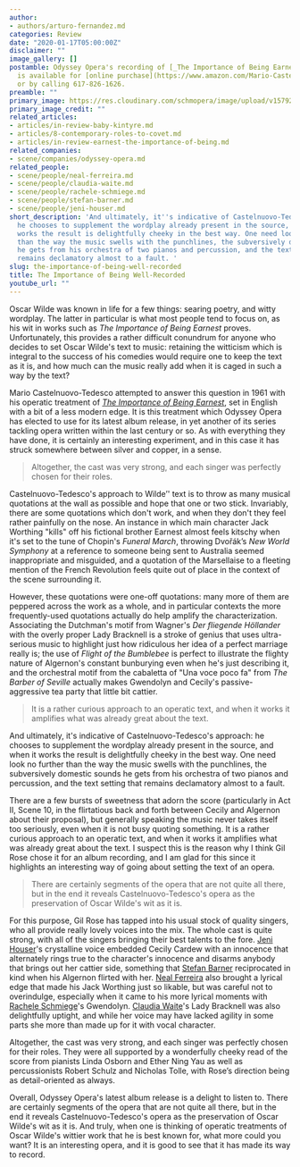 ```yaml
---
author:
- authors/arturo-fernandez.md
categories: Review
date: "2020-01-17T05:00:00Z"
disclaimer: ""
image_gallery: []
postamble: Odyssey Opera's recording of [_The Importance of Being Earnest_](https://www.odysseyopera.org/recordings/)
  is available for [online purchase](https://www.amazon.com/Mario-Castelnuovo-Tedesco-Importance-Being-Earnest/dp/B0833WXCHH),
  or by calling 617-826-1626.
preamble: ""
primary_image: https://res.cloudinary.com/schmopera/image/upload/v1579204273/media/2020/01/OdysseyOpera-AlbumCover_ly1rps.png
primary_image_credit: ""
related_articles:
- articles/in-review-baby-kintyre.md
- articles/8-contemporary-roles-to-covet.md
- articles/in-review-earnest-the-importance-of-being.md
related_companies:
- scene/companies/odyssey-opera.md
related_people:
- scene/people/neal-ferreira.md
- scene/people/claudia-waite.md
- scene/people/rachele-schmiege.md
- scene/people/stefan-barner.md
- scene/people/jeni-houser.md
short_description: 'And ultimately, it''s indicative of Castelnuovo-Tedesco''s approach:
  he chooses to supplement the wordplay already present in the source, and when it
  works the result is delightfully cheeky in the best way. One need look no further
  than the way the music swells with the punchlines, the subversively domestic sounds
  he gets from his orchestra of two pianos and percussion, and the text setting that
  remains declamatory almost to a fault. '
slug: the-importance-of-being-well-recorded
title: The Importance of Being Well-Recorded
youtube_url: ""
---
```

Oscar Wilde was known in life for a few things: searing poetry, and witty wordplay. The latter in particular is what most people tend to focus on, as his wit in works such as _The Importance of Being Earnest_ proves. Unfortunately, this provides a rather difficult conundrum for anyone who decides to set Oscar Wilde's text to music: retaining the witticism which is integral to the success of his comedies would require one to keep the text as it is, and how much can the music really add when it is caged in such a way by the text?

Mario Castelnuovo-Tedesco attempted to answer this question in 1961 with his operatic treatment of [_The Importance of Being Earnest_](https://www.odysseyopera.org/recordings/), set in English with a bit of a less modern edge. It is this treatment which Odyssey Opera has elected to use for its latest album release, in yet another of its series tackling opera written within the last century or so. As with everything they have done, it is certainly an interesting experiment, and in this case it has struck somewhere between silver and copper, in a sense.

> Altogether, the cast was very strong, and each singer was perfectly chosen for their roles.

Castelnuovo-Tedesco's approach to Wilde’' text is to throw as many musical quotations at the wall as possible and hope that one or two stick. Invariably, there are some quotations which don't work, and when they don't they feel rather painfully on the nose. An instance in which main character Jack Worthing "kills" off his fictional brother Earnest almost feels kitschy when it's set to the tune of Chopin's _Funeral March_, throwing Dvořák’s _New World Symphony_ at a reference to someone being sent to Australia seemed inappropriate and misguided, and a quotation of the Marsellaise to a fleeting mention of the French Revolution feels quite out of place in the context of the scene surrounding it.

However, these quotations were one-off quotations: many more of them are peppered across the work as a whole, and in particular contexts the more frequently-used quotations actually do help amplify the characterization. Associating the Dutchman's motif from Wagner's _Der fliegende Höllander_ with the overly proper Lady Bracknell is a stroke of genius that uses ultra-serious music to highlight just how ridiculous her idea of a perfect marriage really is; the use of _Flight of the Bumblebee_ is perfect to illustrate the flighty nature of Algernon's constant bunburying even when he's just describing it, and the orchestral motif from the cabaletta of "Una voce poco fa" from _The Barber of Seville_ actually makes Gwendolyn and Cecily's passive-aggressive tea party that little bit cattier.

> It is a rather curious approach to an operatic text, and when it works it amplifies what was already great about the text.

And ultimately, it's indicative of Castelnuovo-Tedesco's approach: he chooses to supplement the wordplay already present in the source, and when it works the result is delightfully cheeky in the best way. One need look no further than the way the music swells with the punchlines, the subversively domestic sounds he gets from his orchestra of two pianos and percussion, and the text setting that remains declamatory almost to a fault.

There are a few bursts of sweetness that adorn the score (particularly in Act II, Scene 10, in the flirtatious back and forth between Cecily and Algernon about their proposal), but generally speaking the music never takes itself too seriously, even when it is not busy quoting something. It is a rather curious approach to an operatic text, and when it works it amplifies what was already great about the text. I suspect this is the reason why I think Gil Rose chose it for an album recording, and I am glad for this since it highlights an interesting way of going about setting the text of an opera.

> There are certainly segments of the opera that are not quite all there, but in the end it reveals Castelnuovo-Tedesco's opera as the preservation of Oscar Wilde's wit as it is.

For this purpose, Gil Rose has tapped into his usual stock of quality singers, who all provide really lovely voices into the mix. The whole cast is quite strong, with all of the singers bringing their best talents to the fore. [Jeni Houser](/scene/people/jeni-houser/)'s crystalline voice embedded Cecily Cardew with an innocence that alternately rings true to the character's innocence and disarms anybody that brings out her cattier side, something that [Stefan Barner](/scene/people/stefan-barner/) reciprocated in kind when his Algernon flirted with her. [Neal Ferreira](/scene/people/neal-ferreira/) also brought a lyrical edge that made his Jack Worthing just so likable, but was careful not to overindulge, especially when it came to his more lyrical moments with [Rachele Schmiege](/scene/people/rachele-schmiege/)'s Gwendolyn. [Claudia Waite](/scene/people/claudia-waite/)'s Lady Bracknell was also delightfully uptight, and while her voice may have lacked agility in some parts she more than made up for it with vocal character.

Altogether, the cast was very strong, and each singer was perfectly chosen for their roles. They were all supported by a wonderfully cheeky read of the score from pianists Linda Osborn and Ether Ning Yau as well as percussionists Robert Schulz and Nicholas Tolle, with Rose’s direction being as detail-oriented as always.

Overall, Odyssey Opera's latest album release is a delight to listen to. There are certainly segments of the opera that are not quite all there, but in the end it reveals Castelnuovo-Tedesco's opera as the preservation of Oscar Wilde's wit as it is. And truly, when one is thinking of operatic treatments of Oscar Wilde's wittier work that he is best known for, what more could you want? It is an interesting opera, and it is good to see that it has made its way to record.